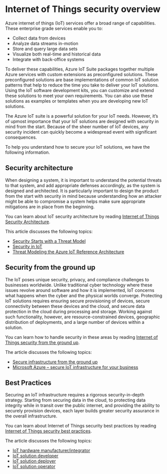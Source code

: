 <properties
   pageTitle="Internet of Things security overview | Microsoft Azure"
   description=" Azure internet of things (IoT) services offer a broad range of capabilities. This article helps you understand how to secure your IoT solutions in Azure. "
   services="security"
   documentationCenter="na"
   authors="TomShinder"
   manager="MBaldwin"
   editor="TomSh"/>

<tags
   ms.service="security"
   ms.devlang="na"
   ms.topic="article"
   ms.tgt_pltfrm="na"
   ms.workload="na"
   ms.date="08/09/2016"
   ms.author="terrylan"/>

# Internet of Things security overview

Azure internet of things (IoT) services offer a broad range of capabilities. These enterprise grade services enable you to:

- Collect data from devices
- Analyze data streams in-motion
- Store and query large data sets
- Visualize both real-time and historical data
- Integrate with back-office systems

To deliver these capabilities, Azure IoT Suite packages together multiple Azure services with custom extensions as preconfigured solutions. These preconfigured solutions are base implementations of common IoT solution patterns that help to reduce the time you take to deliver your IoT solutions. Using the IoT software development kits, you can customize and extend these solutions to meet your own requirements. You can also use these solutions as examples or templates when you are developing new IoT solutions.

The Azure IoT suite is a powerful solution for your IoT needs. However, it’s of upmost importance that your IoT solutions are designed with security in mind from the start. Because of the sheer number of IoT devices, any security incident can quickly become a widespread event with significant consequences.

To help you understand how to secure your IoT solutions, we have the following information.

## Security architecture

When designing a system, it is important to understand the potential threats to that system, and add appropriate defenses accordingly, as the system is designed and architected. It is particularly important to design the product from the start with security in mind because understanding how an attacker might be able to compromise a system helps make sure appropriate mitigations are in place from the beginning.

You can learn about IoT security architecture by reading [Internet of Things Security Architecture](../iot-suite/iot-security-architecture.md).

This article discusses the following topics:

- [Security Starts with a Threat Model](../iot-suite/iot-security-architecture.md#security-starts-with-a-threat-model)
- [Security in IoT](../iot-suite/iot-security-architecture.md#security-in-iot)
- [Threat Modeling the Azure IoT Reference Architecture](../iot-suite/iot-security-architecture.md#threat-modeling-the-azure-iot-reference-architecture)

## Security from the ground up

The IoT poses unique security, privacy, and compliance challenges to businesses worldwide. Unlike traditional cyber technology where these issues revolve around software and how it is implemented, IoT concerns what happens when the cyber and the physical worlds converge. Protecting IoT solutions requires ensuring secure provisioning of devices, secure connectivity between these devices and the cloud, and secure data protection in the cloud during processing and storage. Working against such functionality, however, are resource-constrained devices, geographic distribution of deployments, and a large number of devices within a solution.

You can learn how to handle security in these areas by reading [Internet of Things security from the ground up](../iot-suite/securing-iot-ground-up.md).

The article discusses the following topics:

- [Secure infrastructure from the ground up](../iot-suite/securing-iot-ground-up.md#secure-infrastructure-from-the-ground-up)
- [Microsoft Azure – secure IoT infrastructure for your business](../iot-suite/securing-iot-ground-up.md#microsoft-azure---secure-iot-infrastructure-for-your-business)

## Best Practices

Securing an IoT infrastructure requires a rigorous security-in-depth strategy. Starting from securing data in the cloud, to protecting data integrity while in transit over the public internet, and providing the ability to securely provision devices, each layer builds greater security assurance in the overall infrastructure.

You can learn about Internet of Things security best practices by reading [Internet of Things security best practices](../iot-suite/iot-security-best-practices.md).

The article discusses the following topics:

- [IoT hardware manufacturer/integrator](../iot-suite/iot-security-best-practices.md#iot-hardware-manufacturerintegrator)
- [IoT solution developer](../iot-suite/iot-security-best-practices.md#iot-solution-developer)
- [IoT solution deployer](../iot-suite/iot-security-best-practices.md#iot-solution-deployer)
- [IoT solution operator](../iot-suite/iot-security-best-practices.md#iot-solution-operator)
